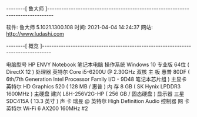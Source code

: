--------[ 鲁大师 ]--------------------------------------------------------------------------------

  软件:             鲁大师 5.1021.1300.108
  时间:             2021-04-04 14:24:37
  网站:             http://www.ludashi.com

--------[ 概览 ]----------------------------------------------------------------------------------

  电脑型号            HP ENVY Notebook 笔记本电脑
  操作系统            Windows 10 专业版 64位 ( DirectX 12 )
  处理器             英特尔 Core i5-6200U @ 2.30GHz 双核
  主 板              惠普 80DF ( 6th/7th Generation Intel Processor Family I/O - 9D48 笔记本芯片组 )
  主显卡             英特尔 HD Graphics 520 ( 128 MB / 惠普 )
  内 存              8 GB ( SK Hynix LPDDR3 1600MHz )
  主硬盘             建兴 L8H-256V2G-HP ( 256 GB / 固态硬盘 )
  显示器             三星 SDC415A ( 13.3 英寸  )
  声 卡              瑞昱  @ 英特尔 High Definition Audio 控制器
  网 卡              英特尔 Wi-Fi 6 AX200 160MHz #2
